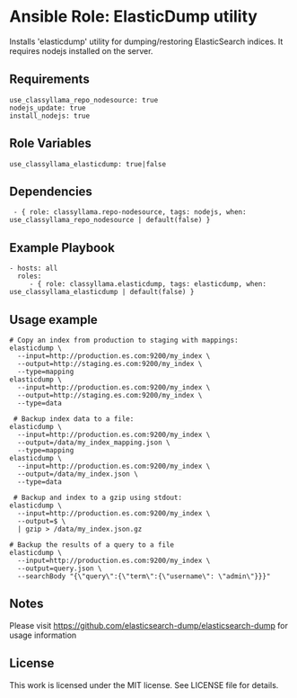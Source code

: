 # Ansible Role: ElasticDump utility

Installs 'elasticdump' utility for dumping/restoring ElasticSearch indices. It requires nodejs installed on the server.

## Requirements

    use_classyllama_repo_nodesource: true
    nodejs_update: true
    install_nodejs: true

## Role Variables

    use_classyllama_elasticdump: true|false

## Dependencies

     - { role: classyllama.repo-nodesource, tags: nodejs, when: use_classyllama_repo_nodesource | default(false) }

## Example Playbook

    - hosts: all
      roles:
         - { role: classyllama.elasticdump, tags: elasticdump, when: use_classyllama_elasticdump | default(false) }

## Usage example

    # Copy an index from production to staging with mappings:
    elasticdump \
      --input=http://production.es.com:9200/my_index \
      --output=http://staging.es.com:9200/my_index \
      --type=mapping
    elasticdump \
      --input=http://production.es.com:9200/my_index \
      --output=http://staging.es.com:9200/my_index \
      --type=data
    
     # Backup index data to a file:
    elasticdump \
      --input=http://production.es.com:9200/my_index \
      --output=/data/my_index_mapping.json \
      --type=mapping
    elasticdump \
      --input=http://production.es.com:9200/my_index \
      --output=/data/my_index.json \
      --type=data

     # Backup and index to a gzip using stdout:
    elasticdump \
      --input=http://production.es.com:9200/my_index \
      --output=$ \
      | gzip > /data/my_index.json.gz
    
    # Backup the results of a query to a file
    elasticdump \
      --input=http://production.es.com:9200/my_index \
      --output=query.json \
      --searchBody "{\"query\":{\"term\":{\"username\": \"admin\"}}}"

## Notes

Please visit https://github.com/elasticsearch-dump/elasticsearch-dump for usage information

## License

This work is licensed under the MIT license. See LICENSE file for details.

